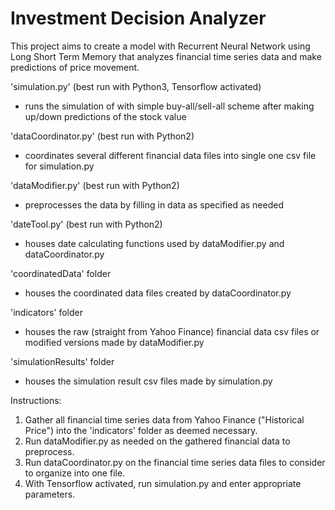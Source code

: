 # Investment Decision Analyzer

This project aims to create a model with Recurrent Neural Network using Long Short Term Memory that analyzes financial time series data
and make predictions of price movement.


'simulation.py' (best run with Python3, Tensorflow activated)
- runs the simulation of with simple buy-all/sell-all scheme after making up/down predictions of the stock value

'dataCoordinator.py' (best run with Python2)
- coordinates several different financial data files into single one csv file for simulation.py

'dataModifier.py' (best run with Python2)
- preprocesses the data by filling in data as specified as needed

'dateTool.py' (best run with Python2)
- houses date calculating functions used by dataModifier.py and dataCoordinator.py



'coordinatedData' folder
- houses the coordinated data files created by dataCoordinator.py

'indicators' folder
- houses the raw (straight from Yahoo Finance) financial data csv files or modified versions made by dataModifier.py

'simulationResults' folder
- houses the simulation result csv files made by simulation.py



Instructions:
1. Gather all financial time series data from Yahoo Finance ("Historical Price") into the 'indicators' folder as deemed necessary.
2. Run dataModifier.py as needed on the gathered financial data to preprocess.
3. Run dataCoordinator.py on the financial time series data files to consider to organize into one file.
4. With Tensorflow activated, run simulation.py and enter appropriate parameters.

